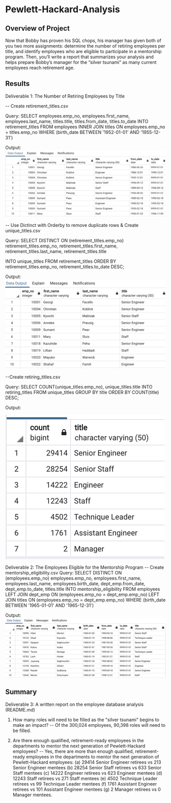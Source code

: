 # Pewlett-Hackard-Analysis

## Overview of Project

Now that Bobby has proven his SQL chops, his manager has given both of you two more assignments: determine the number of retiring employees per title, and identify employees who are eligible to participate in a mentorship program. Then, you’ll write a report that summarizes your analysis and helps prepare Bobby’s manager for the “silver tsunami” as many current employees reach retirement age.

## Results

Deliverable 1: The Number of Retiring Employees by Title

-- Create retirement_titles.csv

Query:
SELECT employees.emp_no, 
	employees.first_name,
	employees.last_name,
	titles.title,
	titles.from_date,
	titles.to_date
INTO retirement_titles
FROM employees
INNER JOIN titles
ON employees.emp_no = titles.emp_no
WHERE (birth_date BETWEEN '1952-01-01' AND '1955-12-31')

Output:
![alt tag](https://github.com/elrvra/Pewlett-Hackard-Analysis/blob/main/Data/retirement_titles.png)

-- Use Dictinct with Orderby to remove duplicate rows & Create unique_titles.csv

Query:
SELECT DISTINCT ON (retirement_titles.emp_no) retirement_titles.emp_no,
retirement_titles.first_name,
retirement_titles.last_name,
retirement_titles.title

INTO unique_titles
FROM retirement_titles
ORDER BY retirement_titles.emp_no, retirement_titles.to_date DESC;

Output:
![alt tag](https://github.com/elrvra/Pewlett-Hackard-Analysis/blob/main/Data/unique_titles.png)

--Create retiring_titles.csv

Query:
SELECT COUNT(unique_titles.emp_no),
unique_titles.title
INTO retiring_titles
FROM unique_titles
GROUP BY title 
ORDER BY COUNT(title) DESC;

Output:

![alt tag](https://github.com/elrvra/Pewlett-Hackard-Analysis/blob/main/Data/retiring_titles.png)

Deliverable 2: The Employees Eligible for the Mentorship Program
-- Create mentorship_eligibility.csv
Query:
SELECT DISTINCT ON (employees.emp_no)
    employees.emp_no,
    employees.first_name,
    employees.last_name,
	employees.birth_date,
	dept_emp.from_date,
	dept_emp.to_date,
	titles.title
INTO mentorship_eligibility
FROM employees
	LEFT JOIN dept_emp
	ON (employees.emp_no = dept_emp.emp_no) 
	LEFT JOIN titles
	ON (employees.emp_no = dept_emp.emp_no)
WHERE (birth_date BETWEEN '1965-01-01' AND '1965-12-31')

Output:
![alt tag](https://github.com/elrvra/Pewlett-Hackard-Analysis/blob/main/Data/mentorship_eligibility.png)

## Summary

Deliverable 3: A written report on the employee database analysis (README.md)

1. How many roles will need to be filled as the "silver tsunami" begins to make an impact?
-- Of the 300,024 employees, 90,398 roles will need to be filled.

2. Are there enough qualified, retirement-ready employees in the departments to mentor the next generation of Pewlett-Hackard employees?
-- Yes, there are more than enough qualified, retirement-ready employees in the departments to mentor the next generation of Pewlett-Hackard employees: (a) 29414 Senior Engineer retirees vs 213 Senior Engineer mentees (b) 28254 Senior Staff retirees vs 633 Senior Staff mentees (c) 14222 Engineer retirees vs 623 Engineer mentees (d) 12243 Staff retirees vs 271 Staff mentees (e) 4502 Technique Leader retirees vs 99 Technique Leader mentees (f) 1761 Assistant Engineer retirees vs 101 Assistant Engineer mentees (g) 2 Manager retirees vs 0 Manager mentees.